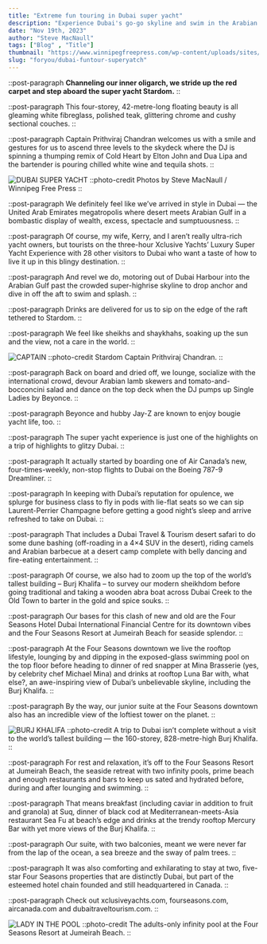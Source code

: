 ```yaml
---
title: "Extreme fun touring in Dubai super yacht"
description: "Experience Dubai's go-go skyline and swim in the Arabian Gulf on an Xclusive Yachts excursion"
date: "Nov 19th, 2023"
author: "Steve MacNaull"
tags: ["Blog" , "Title"]
thumbnail: "https://www.winnipegfreepress.com/wp-content/uploads/sites/2/2023/11/1848334_web1_yacht-and-skyline.jpg?w=1920"
slug: "foryou/dubai-funtour-superyatch"
---
```


::post-paragraph
**Channeling our inner oligarch, we stride up the red carpet and step aboard the super yacht Stardom.**
::

::post-paragraph
This four-storey, 42-metre-long floating beauty is all gleaming white fibreglass, polished teak, glittering chrome and cushy sectional couches.
::

::post-paragraph
Captain Prithviraj Chandran welcomes us with a smile and gestures for us to ascend three levels to the skydeck where the DJ is spinning a thumping remix of Cold Heart by Elton John and Dua Lipa and the bartender is pouring chilled white wine and tequila shots.
::

<!-- IMAGE -->
![DUBAI SUPER YACHT](https://www.winnipegfreepress.com/wp-content/uploads/sites/2/2023/11/1848334_web1_yacht-and-skyline.jpg?w=1920)
::photo-credit
Photos by Steve MacNaull / Winnipeg Free Press
::

::post-paragraph
We definitely feel like we’ve arrived in style in Dubai — the United Arab Emirates megatropolis where desert meets Arabian Gulf in a bombastic display of wealth, excess, spectacle and sumptuousness.
::

::post-paragraph
Of course, my wife, Kerry, and I aren’t really ultra-rich yacht owners, but tourists on the three-hour Xclusive Yachts’ Luxury Super Yacht Experience with 28 other visitors to Dubai who want a taste of how to live it up in this blingy destination.
::

::post-paragraph
And revel we do, motoring out of Dubai Harbour into the Arabian Gulf past the crowded super-highrise skyline to drop anchor and dive in off the aft to swim and splash.
::

::post-paragraph
Drinks are delivered for us to sip on the edge of the raft tethered to Stardom.
::

::post-paragraph
We feel like sheikhs and shaykhahs, soaking up the sun and the view, not a care in the world.
::

<!-- IMAGE -->
![CAPTAIN](https://www.winnipegfreepress.com/wp-content/uploads/sites/2/2023/11/1848334_web1_captain.jpg?w=1920)
::photo-credit
Stardom Captain Prithviraj Chandran.
::

::post-paragraph
Back on board and dried off, we lounge, socialize with the international crowd, devour Arabian lamb skewers and tomato-and-bocconcini salad and dance on the top deck when the DJ pumps up Single Ladies by Beyonce.
::

::post-paragraph
Beyonce and hubby Jay-Z are known to enjoy bougie yacht life, too.
::

::post-paragraph
The super yacht experience is just one of the highlights on a trip of highlights to glitzy Dubai.
::

::post-paragraph
It actually started by boarding one of Air Canada’s new, four-times-weekly, non-stop flights to Dubai on the Boeing 787-9 Dreamliner.
::

::post-paragraph
In keeping with Dubai’s reputation for opulence, we splurge for business class to fly in pods with lie-flat seats so we can sip Laurent-Perrier Champagne before getting a good night’s sleep and arrive refreshed to take on Dubai.
::

::post-paragraph
That includes a Dubai Travel & Tourism desert safari to do some dune bashing (off-roading in a 4×4 SUV in the desert), riding camels and Arabian barbecue at a desert camp complete with belly dancing and fire-eating entertainment.
::

::post-paragraph
Of course, we also had to zoom up the top of the world’s tallest building – Burj Khalifa – to survey our modern sheikhdom before going traditional and taking a wooden abra boat across Dubai Creek to the Old Town to barter in the gold and spice souks.
::

::post-paragraph
Our bases for this clash of new and old are the Four Seasons Hotel Dubai International Financial Centre for its downtown vibes and the Four Seasons Resort at Jumeirah Beach for seaside splendor.
::

::post-paragraph
At the Four Seasons downtown we live the rooftop lifestyle, lounging by and dipping in the exposed-glass swimming pool on the top floor before heading to dinner of red snapper at Mina Brasserie (yes, by celebrity chef Michael Mina) and drinks at rooftop Luna Bar with, what else?, an awe-inspiring view of Dubai’s unbelievable skyline, including the Burj Khalifa.
::

::post-paragraph
By the way, our junior suite at the Four Seasons downtown also has an incredible view of the loftiest tower on the planet.
::

<!-- IMAGE -->
![BURJ KHALIFA](https://www.winnipegfreepress.com/wp-content/uploads/sites/2/2023/11/1848334_web1_Burj-Khalifa.jpg)
::photo-credit
A trip to Dubai isn’t complete without a visit to the world’s tallest building — the 160-storey, 828-metre-high Burj Khalifa.
::

::post-paragraph
For rest and relaxation, it’s off to the Four Seasons Resort at Jumeirah Beach, the seaside retreat with two infinity pools, prime beach and enough restaurants and bars to keep us sated and hydrated before, during and after lounging and swimming.
::

::post-paragraph
That means breakfast (including caviar in addition to fruit and granola) at Suq, dinner of black cod at Mediterranean-meets-Asia restaurant Sea Fu at beach’s edge and drinks at the trendy rooftop Mercury Bar with yet more views of the Burj Khalifa.
::

::post-paragraph
Our suite, with two balconies, meant we were never far from the lap of the ocean, a sea breeze and the sway of palm trees.
::

::post-paragraph
It was also comforting and exhilarating to stay at two, five-star Four Seasons properties that are distinctly Dubai, but part of the esteemed hotel chain founded and still headquartered in Canada.
::

::post-paragraph
Check out xclusiveyachts.com, fourseasons.com, aircanada.com and dubaitraveltourism.com.
::

<!-- IMAGE -->
![LADY IN THE POOL](https://www.winnipegfreepress.com/wp-content/uploads/sites/2/2023/11/1848334_web1_Kerry-pool-pic.jpg)
::photo-credit
The adults-only infinity pool at the Four Seasons Resort at Jumeirah Beach.
::